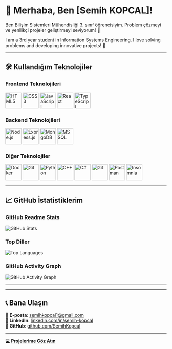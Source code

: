 # 🌟 **Merhaba, Ben [Semih KOPCAL]!**  

Ben Bilişim Sistemleri Mühendisliği 3. sınıf öğrencisiyim. Problem çözmeyi ve yenilikçi projeler geliştirmeyi seviyorum! 🚀

I am a 3rd year student in Information Systems Engineering. I love solving problems and developing innovative projects! 🚀

---

## 🛠️ **Kullandığım Teknolojiler**
### **Frontend Teknolojileri**
<div>
  <img src="https://cdn.jsdelivr.net/gh/devicons/devicon/icons/html5/html5-original.svg" title="HTML5" alt="HTML5" width="50" height="50"/>
  <img src="https://cdn.jsdelivr.net/gh/devicons/devicon/icons/css3/css3-original.svg" title="CSS3" alt="CSS3" width="50" height="50"/>
  <img src="https://cdn.jsdelivr.net/gh/devicons/devicon/icons/javascript/javascript-original.svg" title="JavaScript" alt="JavaScript" width="50" height="50"/>
  <img src="https://cdn.jsdelivr.net/gh/devicons/devicon/icons/react/react-original.svg" title="React" alt="React" width="50" height="50"/>
  <img src="https://cdn.jsdelivr.net/gh/devicons/devicon/icons/typescript/typescript-original.svg" title="TypeScript" alt="TypeScript" width="50" height="50"/>
</div>

### **Backend Teknolojileri**
<div>
  <img src="https://cdn.jsdelivr.net/gh/devicons/devicon/icons/nodejs/nodejs-original.svg" title="Node.js" alt="Node.js" width="50" height="50"/>
  <img src="https://cdn.jsdelivr.net/gh/devicons/devicon/icons/express/express-original.svg" title="Express.js" alt="Express.js" width="50" height="50"/>
  <img src="https://cdn.jsdelivr.net/gh/devicons/devicon/icons/mongodb/mongodb-original.svg" title="MongoDB" alt="MongoDB" width="50" height="50"/>
  <img src="https://cdn.jsdelivr.net/gh/devicons/devicon/icons/microsoftsqlserver/microsoftsqlserver-plain.svg" title="MS SQL" alt="MS SQL" width="50" height="50"/>
</div>

### **Diğer Teknolojiler**
<div>
  <img src="https://cdn.jsdelivr.net/gh/devicons/devicon/icons/docker/docker-original.svg" title="Docker" alt="Docker" width="50" height="50"/>
  <img src="https://cdn.jsdelivr.net/gh/devicons/devicon/icons/git/git-original.svg" title="Git" alt="Git" width="50" height="50"/>
  <img src="https://cdn.jsdelivr.net/gh/devicons/devicon/icons/python/python-original.svg" title="Python" alt="Python" width="50" height="50"/>
  <img src="https://cdn.jsdelivr.net/gh/devicons/devicon/icons/cplusplus/cplusplus-original.svg" title="C++" alt="C++" width="50" height="50"/>
  <img src="https://cdn.jsdelivr.net/gh/devicons/devicon/icons/csharp/csharp-original.svg" title="C#" alt="C#" width="50" height="50"/>
  <img src="https://cdn.jsdelivr.net/gh/devicons/devicon/icons/git/git-original.svg" title="Git" alt="Git" width="50" height="50"/>
  <img src="https://seeklogo.com/images/P/postman-logo-0087CA0D15-seeklogo.com.png" title="Postman" alt="Postman" width="50" height="50"/>
  <img src="https://seeklogo.com/images/I/insomnia-logo-A10DDAFE6F-seeklogo.com.png" title="Insomnia" alt="Insomnia" width="50" height="50"/>
</div>

---

## 📈 **GitHub İstatistiklerim**
### GitHub Readme Stats
![GitHub Stats](https://github-readme-stats.vercel.app/api?username=SemihKopcal&show_icons=true&theme=radical)

### Top Diller
![Top Languages](https://github-readme-stats.vercel.app/api/top-langs/?username=SemihKopcal&layout=compact&theme=radical)

### GitHub Activity Graph
![GitHub Activity Graph](https://github-readme-activity-graph.vercel.app/graph?username=SemihKopcal&theme=react-dark)

---


---

## 📞 **Bana Ulaşın**
📧 **E-posta**: [semihkopcal1@gmail.com](mailto:semihkopcal1@gmail.com)  
💼 **LinkedIn**: [linkedin.com/in/semih-kopcal](https://tr.linkedin.com/in/semih-kopcal-a21851252)  
📌 **GitHub**: [github.com/SemihKopcal](https://github.com/SemihKopcal)

---

**💻 [Projelerime Göz Atın](https://github.com/SemihKopcal?tab=repositories)**  
